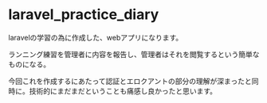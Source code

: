 # laravel_practice_diary

laravelの学習の為に作成した、webアプリになります。

ランニング練習を管理者に内容を報告し、管理者はそれを閲覧するという簡単なものになる。

今回これを作成するにあたって認証とエロクアントの部分の理解が深まったと同時に。技術的にまだまだということも痛感し良かったと思います。
